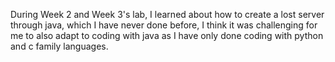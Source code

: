 
During Week 2 and Week 3's lab, I learned about how to create a lost server through java, which I have never done before, I think it was challenging for me to also adapt to 
coding with java as I have only done coding with python and c family languages. 
